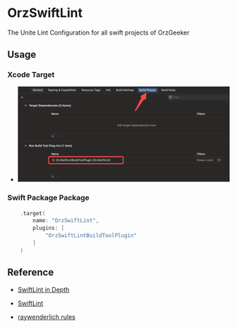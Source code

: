 # OrzSwiftLint

The Unite Lint Configuration for all swift projects of OrzGeeker

## Usage

### Xcode Target 

- ![xcode use swift package plugin](https://github.com/OrzGeeker/OrzSwiftLint/raw/main/images/xcode-plugin-usage.png)

### Swift Package Package

```swift
    .target(
        name: "OrzSwiftLint",
        plugins: [
            "OrzSwiftLintBuildToolPlugin"
        ]
    )
```

## Reference

- [SwiftLint in Depth](https://www.kodeco.com/38422105-swiftlint-in-depth)

- [SwiftLint](https://swiftpackageindex.com/realm/SwiftLint)

- [raywenderlich rules](https://github.com/kodecocodes/swift-style-guide/blob/main/com.raywenderlich.swiftlint.yml)
